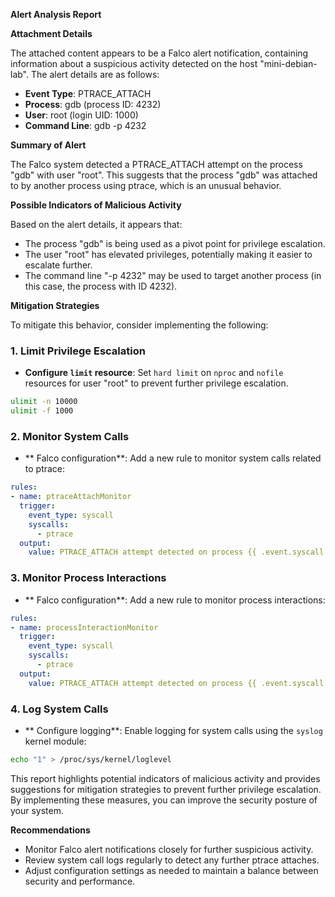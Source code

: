 **Alert Analysis Report**

**Attachment Details**

The attached content appears to be a Falco alert notification, containing information about a suspicious activity detected on the host "mini-debian-lab". The alert details are as follows:

* **Event Type**: PTRACE_ATTACH
* **Process**: gdb (process ID: 4232)
* **User**: root (login UID: 1000)
* **Command Line**: gdb -p 4232

**Summary of Alert**

The Falco system detected a PTRACE_ATTACH attempt on the process "gdb" with user "root". This suggests that the process "gdb" was attached to by another process using ptrace, which is an unusual behavior.

**Possible Indicators of Malicious Activity**

Based on the alert details, it appears that:

* The process "gdb" is being used as a pivot point for privilege escalation.
* The user "root" has elevated privileges, potentially making it easier to escalate further.
* The command line "-p 4232" may be used to target another process (in this case, the process with ID 4232).

**Mitigation Strategies**

To mitigate this behavior, consider implementing the following:

### 1. Limit Privilege Escalation

* **Configure `limit` resource**: Set `hard limit` on `nproc` and `nofile` resources for user "root" to prevent further privilege escalation.
```bash
ulimit -n 10000
ulimit -f 1000
```
### 2. Monitor System Calls

* ** Falco configuration**: Add a new rule to monitor system calls related to ptrace:
```yaml
rules:
- name: ptraceAttachMonitor
  trigger:
    event_type: syscall
    syscalls:
      - ptrace
  output:
    value: PTRACE_ATTACH attempt detected on process {{ .event.syscall.pfile }}
```
### 3. Monitor Process Interactions

* ** Falco configuration**: Add a new rule to monitor process interactions:
```yaml
rules:
- name: processInteractionMonitor
  trigger:
    event_type: syscall
    syscalls:
      - ptrace
  output:
    value: PTRACE_ATTACH attempt detected on process {{ .event.syscall.pfile }} by user {{ .event.user.name }}
```
### 4. Log System Calls

* ** Configure logging**: Enable logging for system calls using the `syslog` kernel module:
```bash
echo "1" > /proc/sys/kernel/loglevel
```
This report highlights potential indicators of malicious activity and provides suggestions for mitigation strategies to prevent further privilege escalation. By implementing these measures, you can improve the security posture of your system.

**Recommendations**

* Monitor Falco alert notifications closely for further suspicious activity.
* Review system call logs regularly to detect any further ptrace attaches.
* Adjust configuration settings as needed to maintain a balance between security and performance.